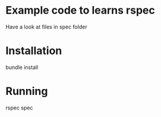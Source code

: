 # Example code to learns rspec
Have a look at files in spec folder

# Installation
bundle install

# Running
rspec spec
